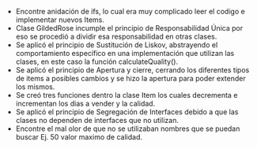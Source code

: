 - Encontre anidación de ifs, lo cual era muy complicado leer el codigo e 
  implementar nuevos Items.
- Clase GildedRose incumple el principio de Responsabilidad Única
  por eso se procedió a dividir esa responsabilidad en otras clases.
- Se aplicó el principio de Sustitución de Liskov, abstrayendo el
  comportamiento específico en una implementación que utilizan las clases, 
  en este caso la función calculateQuality().
- Se aplicó el principio de Apertura y cierre, cerrando los diferentes tipos
  de items a posibles cambios y se hizo la apertura para poder extender los
  mismos.
- Se creó tres funciones dentro la clase Item los cuales decrementa e 
  incrementan los dias a vender y la calidad.
- Se aplicó el principio de Segregación de Interfaces debido a que las clases
  no dependen de interfaces que no utilizan.
- Encontre el mal olor de que no se utilizaban nombres que se puedan buscar
  Ej. 50 valor maximo de calidad.